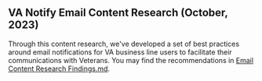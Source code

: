 ## VA Notify Email Content Research (October, 2023)

Through this content research, we've developed a set of best practices around email notifications for VA business line users to facilitate their communications with Veterans. You may find the recommendations in [Email Content Research Findings.md](https://github.com/department-of-veterans-affairs/va.gov-team/blob/master/products/va-notify/research/2023-10-Email-Content-Research/Email%20Content%20Research%20Findings.md).
